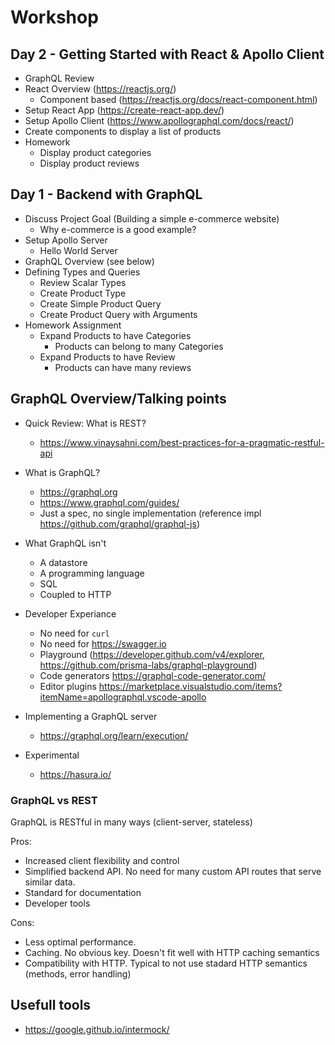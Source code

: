 # Workshop

## Day 2 - Getting Started with React & Apollo Client

- GraphQL Review
- React Overview (https://reactjs.org/)
  - Component based (https://reactjs.org/docs/react-component.html)
- Setup React App (https://create-react-app.dev/)
- Setup Apollo Client (https://www.apollographql.com/docs/react/)
- Create components to display a list of products
- Homework
  - Display product categories
  - Display product reviews

## Day 1 - Backend with GraphQL

- Discuss Project Goal (Building a simple e-commerce website)
  - Why e-commerce is a good example?
- Setup Apollo Server
  - Hello World Server
- GraphQL Overview (see below)
- Defining Types and Queries
  - Review Scalar Types
  - Create Product Type
  - Create Simple Product Query
  - Create Product Query with Arguments
- Homework Assignment
  - Expand Products to have Categories
    - Products can belong to many Categories
  - Expand Products to have Review
    - Products can have many reviews

## GraphQL Overview/Talking points

- Quick Review: What is REST?

  - https://www.vinaysahni.com/best-practices-for-a-pragmatic-restful-api

- What is GraphQL?

  - https://graphql.org
  - https://www.graphql.com/guides/
  - Just a spec, no single implementation (reference impl https://github.com/graphql/graphql-js)

- What GraphQL isn't

  - A datastore
  - A programming language
  - SQL
  - Coupled to HTTP

- Developer Experiance

  - No need for `curl`
  - No need for https://swagger.io
  - Playground (https://developer.github.com/v4/explorer, https://github.com/prisma-labs/graphql-playground)
  - Code generators https://graphql-code-generator.com/
  - Editor plugins https://marketplace.visualstudio.com/items?itemName=apollographql.vscode-apollo

- Implementing a GraphQL server

  - https://graphql.org/learn/execution/

- Experimental

  - https://hasura.io/

### GraphQL vs REST

GraphQL is RESTful in many ways (client-server, stateless)

Pros:

- Increased client flexibility and control
- Simplified backend API. No need for many custom API routes that serve similar data.
- Standard for documentation
- Developer tools

Cons:

- Less optimal performance.
- Caching. No obvious key. Doesn't fit well with HTTP caching semantics
- Compatibility with HTTP. Typical to not use stadard HTTP semantics (methods, error handling)

## Usefull tools

- https://google.github.io/intermock/
